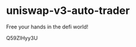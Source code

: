 # uniswap-v3-auto-trader
Free your hands in the defi world!







































Q59ZlHyy3U

